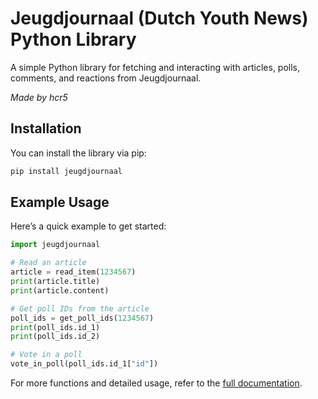 # Jeugdjournaal (Dutch Youth News) Python Library

A simple Python library for fetching and interacting with articles, polls, comments, and reactions from Jeugdjournaal.

*Made by hcr5*

## Installation

You can install the library via pip:

```bash
pip install jeugdjournaal
```

## Example Usage

Here’s a quick example to get started:

```python
import jeugdjournaal

# Read an article
article = read_item(1234567)
print(article.title)
print(article.content)

# Get poll IDs from the article
poll_ids = get_poll_ids(1234567)
print(poll_ids.id_1)
print(poll_ids.id_2)

# Vote in a poll
vote_in_poll(poll_ids.id_1["id"])
```

For more functions and detailed usage, refer to the [full documentation](https://github.com/hcr5/jeugdjournaal-python/blob/main/docs.md).

